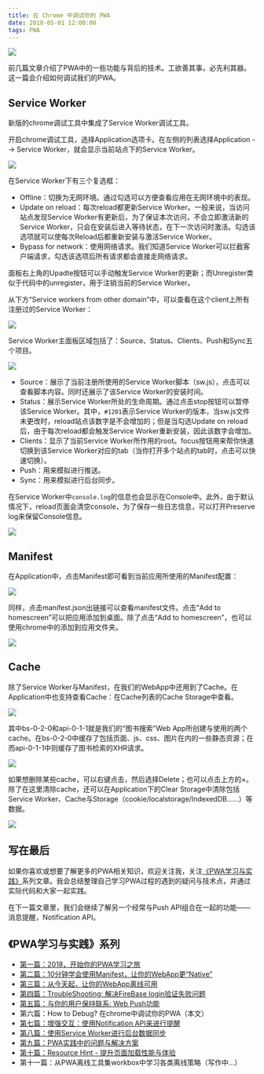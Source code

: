 ```yaml
---
title: 在 Chrome 中调试你的 PWA
date: 2018-05-01 12:00:00
tags: PWA
---
```


![](/img/chrome-dev.jpg)

前几篇文章介绍了PWA中的一些功能与背后的技术。工欲善其事，必先利其器。这一篇会介绍如何调试我们的PWA。

<!-- more -->

## Service Worker
新版的chrome调试工具中集成了Service Worker调试工具。

开启chrome调试工具，选择Application选项卡。在左侧的列表选择Application --> Service Worker，就会显示当前站点下的Service Worker。

![](/img/16310656fb567e8f.png)

在Service Worker下有三个复选框：

- Offline：切换为无网环境。通过勾选可以方便查看应用在无网环境中的表现。
- Update on reload：每次reload都更新Service Worker。一般来说，当访问站点发现Service Worker有更新后，为了保证本次访问，不会立即激活新的Service Worker，只会在安装后进入等待状态，在下一次访问时激活。勾选该选项就可以使每次Reload后都重新安装与激活Service Worker。
- Bypass for network：使用网络请求。我们知道Service Worker可以拦截客户端请求，勾选该选项后所有请求都会直接走网络请求。


面板右上角的Upadte按钮可以手动触发Service Worker的更新；而Unregister类似于代码中的unregister，用于注销当前的Service Worker。

从下方“Service workers from other domain”中，可以查看在这个client上所有注册过的Service Worker：

![](/img/163107b914043f63.png)

Service Worker主面板区域包括了：Source、Status、Clients、Push和Sync五个项目。

![](/img/163106e9284cbc26.png)

- Source：展示了当前注册所使用的Service Worker脚本（sw.js），点击可以查看脚本内容。同时还展示了该Service Worker的安装时间。
- Status：展示Service Worker所处的生命周期。通过点击stop按钮可以暂停该Service Worker。其中，`#1201`表示Service Worker的版本，当sw.js文件未更改时，reload站点该数字是不会增加的；但是当勾选Update on reload后，由于每次reload都会触发Service Worker重新安装，因此该数字会增加。
- Clients：显示了当前Service Worker所作用的root。focus按钮用来帮你快速切换到该Service Worker对应的tab（当你打开多个站点的tab时，点击可以快速切换）。
- Push：用来模拟进行推送。
- Sync：用来模拟进行后台同步。

在Service Worker中`console.log`的信息也会显示在Console中。此外，由于默认情况下，reload页面会清空console，为了保存一些日志信息，可以打开Preserve log来保留Console信息。

![](/img/163108561231f344.png)

## Manifest
在Application中，点击Manifest即可看到当前应用所使用的Manifest配置：

![](/img/163108efbea4b61d.png)

同样，点击manifest.json出链接可以查看manifest文件。点击“Add to homescreen”可以把应用添加到桌面。除了点击“Add to homescreen”，也可以使用chrome中的添加到应用文件夹。


![](/img/1631097d137fb789.png)

## Cache
除了Service Worker与Manifest，在我们的WebApp中还用到了Cache。在Application中也支持查看Cache：在Cache列表的Cache Storage中查看。

![](https://user-gold-cdn.xitu.io/2018/4/29/163109e551b9cd0f?w=1197&h=393&f=png&s=89517)

其中bs-0-2-0和api-0-1-1就是我们的“图书搜索”Web App所创建与使用的两个cache。在bs-0-2-0中缓存了包括页面、js、css、图片在内的一些静态资源；在而api-0-1-1中则缓存了图书检索的XHR请求。

![](https://user-gold-cdn.xitu.io/2018/4/29/16310a142d0c794d?w=1197&h=503&f=png&s=116464)

如果想删除某些cache，可以右键点击，然后选择Delete；也可以点击上方的×。除了在这里清除cache，还可以在Application下的Clear Storage中清除包括Service Worker、Cache与Storage（cookie/localstorage/IndexedDB……）等数据。

![](https://user-gold-cdn.xitu.io/2018/4/29/16310a439ef7c605?w=1196&h=664&f=png&s=88822)

## 写在最后
如果你喜欢或想要了解更多的PWA相关知识，欢迎关注我，关注[《PWA学习与实践》](https://juejin.im/user/59ad5377518825244d206d2d/posts)系列文章。我会总结整理自己学习PWA过程的遇到的疑问与技术点，并通过实际代码和大家一起实践。

在下一篇文章里，我们会继续了解另一个经常与Push API组合在一起的功能——消息提醒，Notification API。

## 《PWA学习与实践》系列
- [第一篇：2018，开始你的PWA学习之旅](https://juejin.im/post/5ac8a67c5188255c5668b0b8)
- [第二篇：10分钟学会使用Manifest，让你的WebApp更“Native”](https://juejin.im/post/5ac8a89ef265da238440d60a)
- [第三篇：从今天起，让你的WebApp离线可用](https://juejin.im/post/5aca14b6f265da237c692e6f)
- [第四篇：TroubleShooting: 解决FireBase login验证失败问题](https://juejin.im/post/5accc3c9f265da23870f2abc)
- [第五篇：与你的用户保持联系: Web Push功能](https://juejin.im/post/5accd1355188252b0b201fb9)
- 第六篇：How to Debug? 在chrome中调试你的PWA（本文）
- [第七篇：增强交互：使用Notification API来进行提醒](https://juejin.im/post/5ae7f7fd518825670960fe96)
- [第八篇：使用Service Worker进行后台数据同步](https://juejin.im/post/5af80c336fb9a07aab29f19c)
- [第九篇：PWA实践中的问题与解决方案](https://juejin.im/post/5b02e5f1f265da0b767dc81d)
- [第十篇：Resource Hint - 提升页面加载性能与体验](https://juejin.im/post/5b4b66f0f265da0f9155feb6)
- 第十一篇：从PWA离线工具集workbox中学习各类离线策略（写作中…）

